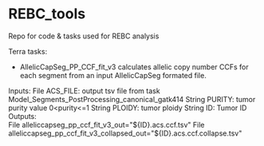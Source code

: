 # REBC_tools
Repo for code &amp; tasks used for REBC analysis

Terra tasks: 

* AllelicCapSeg_PP_CCF_fit_v3  calculates allelic copy number CCFs for each segment from an input AllelicCapSeg formated file. 

Inputs: 
    File ACS_FILE: output tsv file from task Model_Segments_PostProcessing_canonical_gatk414 
    String PURITY: tumor purity value 0<purity<=1
    String PLOIDY: tumor ploidy
    String ID: Tumor ID
Outputs:     
    File alleliccapseg_pp_ccf_fit_v3_out="${ID}.acs.ccf.tsv"
    File alleliccapseg_pp_ccf_fit_v3_collapsed_out="${ID}.acs.ccf.collapse.tsv"
